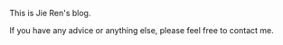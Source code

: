 This is Jie Ren's blog.

If you have any advice or anything else, please feel free to contact me.


